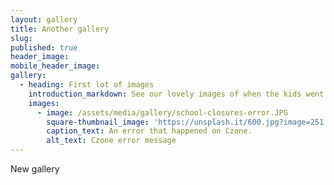 ```yaml
---
layout: gallery
title: Another gallery
slug:
published: true
header_image:
mobile_header_image:
gallery:
  - heading: First lot of images
    introduction_markdown: See our lovely images of when the kids went on a school trip.
    images:
      - image: /assets/media/gallery/school-closures-error.JPG
        square-thumbnail_image: 'https://unsplash.it/600.jpg?image=251'
        caption_text: An error that happened on Czone.
        alt_text: Czone error message
---
```


New gallery
